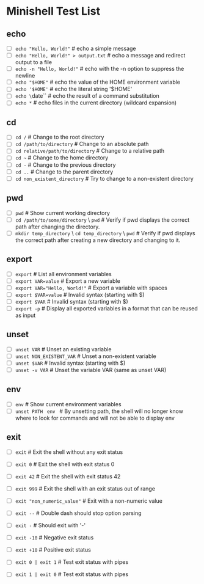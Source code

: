 # Minishell Test List

## echo

- [ ] `echo "Hello, World!"` # echo a simple message
- [ ] `echo "Hello, World!" > output.txt` # echo a message and redirect output to a file
- [ ] `echo -n "Hello, World!"` # echo with the -n option to suppress the newline
- [ ] `echo "$HOME"` # echo the value of the HOME environment variable
- [ ] `echo '$HOME'` # echo the literal string '$HOME'
- [ ] `echo \`date\`` # echo the result of a command substitution
- [ ] `echo *` # echo files in the current directory (wildcard expansion)

## cd

- [ ] `cd /` # Change to the root directory
- [ ] `cd /path/to/directory` # Change to an absolute path
- [ ] `cd relative/path/to/directory` # Change to a relative path
- [ ] `cd ~` # Change to the home directory
- [ ] `cd -` # Change to the previous directory
- [ ] `cd ..` # Change to the parent directory
- [ ] `cd non_existent_directory` # Try to change to a non-existent directory

## pwd

- [ ] `pwd` # Show current working directory
- [ ] `cd /path/to/some/directory` \ `pwd` # Verify if pwd displays the correct path after changing the directory.
- [ ] `mkdir temp_directory` \ `cd temp_directory` \ `pwd` # Verify if pwd displays the correct path after creating a new directory and changing to it.

## export

- [ ] `export` # List all environment variables
- [ ] `export VAR=value` # Export a new variable
- [ ] `export VAR="Hello, World!"` # Export a variable with spaces
- [ ] `export $VAR=value` # Invalid syntax (starting with $)
- [ ] `export $VAR` # Invalid syntax (starting with $)
- [ ] `export -p` # Display all exported variables in a format that can be reused as input

## unset

- [ ] `unset VAR` # Unset an existing variable
- [ ] `unset NON_EXISTENT_VAR` # Unset a non-existent variable
- [ ] `unset $VAR` # Invalid syntax (starting with $)
- [ ] `unset -v VAR` # Unset the variable VAR (same as unset VAR)

## env

- [ ] `env` # Show current environment variables
- [ ] `unset PATH ` `env ` # By unsetting path, the shell will no longer know where to look for commands and will not be able to display env

## exit

- [ ] `exit` # Exit the shell without any exit status
- [ ] `exit 0` # Exit the shell with exit status 0
- [ ] `exit 42` # Exit the shell with exit status 42
- [ ] `exit 999` # Exit the shell with an exit status out of range
- [ ] `exit "non_numeric_value"` # Exit with a non-numeric value
- [ ] `exit --` # Double dash should stop option parsing
- [ ] `exit -` # Should exit with '-'
- [ ] `exit -10` # Negative exit status
- [ ] `exit +10` # Positive exit status
- [ ] `exit 0 | exit 1` # Test exit status with pipes
- [ ] `exit 1 | exit 0` # Test exit status with pipes

